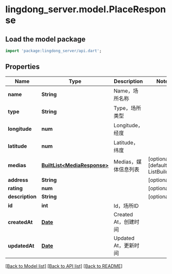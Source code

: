 # lingdong_server.model.PlaceResponse

## Load the model package
```dart
import 'package:lingdong_server/api.dart';
```

## Properties
Name | Type | Description | Notes
------------ | ------------- | ------------- | -------------
**name** | **String** | Name，场所名称 | 
**type** | **String** | Type，场所类型 | 
**longitude** | **num** | Longitude，经度 | 
**latitude** | **num** | Latitude，纬度 | 
**medias** | [**BuiltList&lt;MediaResponse&gt;**](MediaResponse.md) | Medias，媒体信息列表 | [optional] [default to ListBuilder()]
**address** | **String** |  | [optional] 
**rating** | **num** |  | [optional] 
**description** | **String** |  | [optional] 
**id** | **int** | Id，场所ID | 
**createdAt** | [**Date**](Date.md) | Created At，创建时间 | 
**updatedAt** | [**Date**](Date.md) | Updated At，更新时间 | 

[[Back to Model list]](../README.md#documentation-for-models) [[Back to API list]](../README.md#documentation-for-api-endpoints) [[Back to README]](../README.md)


